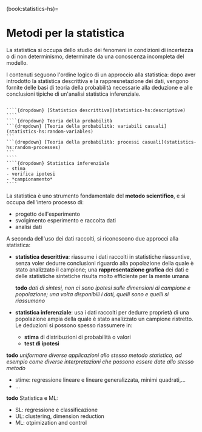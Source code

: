 (book:statistics-hs)=
# Metodi per la statistica

La statistica si occupa dello studio dei fenomeni in condizioni di incertezza o di non determinismo, determinate da una conoscenza incompleta del modello. 

I contenuti seguono l'ordine logico di un approccio alla statistica: dopo aver introdotto la statistica descrittiva e la rappresnetazione dei dati, vengono fornite delle basi di teoria della probabilità necessarie alla deduzione e alle conclusioni tipiche di un'analisi statistica inferenziale.

<!--
*Questo può essere dovuto sia all'impossibilità di costruire un modello deterministico, sia alla scarsa praticabilità di un modello deterministico di dimensioni enormi, vedi termodinamica classica vs. meccanica statistica* **todo** *fare riferimento, con esempio*.
-->

`````{only} html

````{dropdown} [Statistica descrittiva](statistics-hs:descriptive)
````
````{dropdown} Teoria della probabilità
```{dropdown} [Teoria della probabilità: variabili casuali](statistics-hs:random-variables)
```
```{dropdown} [Teoria della probabilità: processi casuali](statistics-hs:random-processes)
```
````
````{dropdown} Statistica inferenziale
- stima
- verifica ipotesi
- *campionamento*
````

`````

La statistica è uno strumento fondamentale del **metodo scientifico**, e si occupa dell'intero processo di:
- progetto dell'esperimento
- svolgimento esperimento e raccolta dati
- analisi dati

A seconda dell'uso dei dati raccolti, si riconoscono due approcci alla statistica:
- **statistica descrittiva**: riassume i dati raccolti in statistiche riassuntive, senza voler dedurre conclusioni riguardo alla popolazione della quale è stato analizzato il campione; una **rappresentazione grafica** dei dati e delle statistiche sintetiche risulta molto efficiente per la mente umana

  **todo** *dati di sintesi, non ci sono ipotesi sulle dimensioni di campione e popolazione; una volta disponibili i dati, quelli sono e quelli si riassumono*

- **statistica inferenziale**: usa i dati raccolti per dedurre proprietà di una popolazione ampia della quale è stato analizzato un campione ristretto. Le deduzioni si possono spesso riassumere in:
  - **stima** di distribuzioni di probabilità o valori
  - **test di ipotesi**


**todo** *uniformare diverse applicazioni allo stesso metodo statistico, ad esempio come diverse interpretazioni che possono essere date allo stesso metodo*
- stime: regressione lineare e lineare generalizzata, minimi quadrati,...
- ...

**todo** Statistica e ML:
- SL: regressione e classificazione
- UL: clustering, dimension reduction
- ML: otpimization and control

